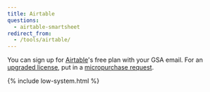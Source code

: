 ```yaml
---
title: Airtable
questions:
  - airtable-smartsheet
redirect_from:
  - /tools/airtable/
---
```


You can sign up for [Airtable](https://airtable.com/)'s free plan with your GSA email. For an [upgraded license](https://airtable.com/pricing), put in a [micropurchase request]({{site.baseurl}}/purchase-requests/).

{% include low-system.html %}
